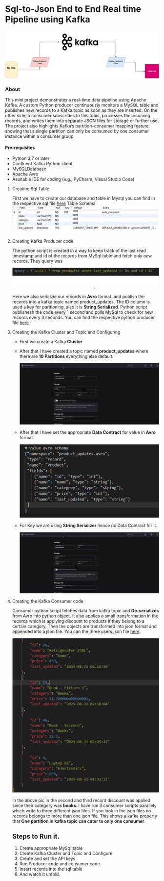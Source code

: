 # Sql-to-Json End to End Real time Pipeline using Kafka

![Cover Picture](pic/Mysql-Kafka-Json.png)

### About
This mini project demonstrates a real-time data pipeline using Apache Kafka. A custom Python producer continuously monitors a MySQL table and publishes new records to a Kafka topic as soon as they are inserted. On the other side, a consumer subscribes to this topic, processes the incoming records, and writes them into separate JSON files for storage or further use. The project also highlights Kafka’s partition–consumer mapping feature, showing that a single partition can only be consumed by one consumer instance within a consumer group.

#### Pre-requisites
- Python 3.7 or later
- Confluent Kafka Python client
- MySQLDatabase
- Apache Avro
- Asuitable IDE for coding (e.g., PyCharm, Visual Studio Code)

1. Creating Sql Table

   First we have to create our database and table in Mysql you can find in the respective sql file [here](assgn.sql)
   Table Schema
   ![Table Schema](pic/sql_schema.png)

2. Creating Kafka Producer code

   The python script is created in a way to keep track of the last read timestamp and id of the records from MySql table and fetch only new records. They query was
   
   ![Query](pic/query.png)
   
   Here we also serialzie our records in **Avro** format.
   and publish the records into a kafka topic named product_updates. The ID column is used a key for paritioning, also it is **String Serialized**. Python script publishesh the code every 1 second and polls MySql
   to check for new records every 3 seconds.
   You can find the respective python producer file [here](producer.py)

4. Creating the Kafka Cluster and Topic and Configuring

   - First we create a Kafka **Cluster**
   - After that I have created a topic named **product_updates** where there are **10 Partitions** everything else default.
     
     ![Kafka Topic](pic/kafka_topic.png)
     
   - After that I have set the appropriate **Data Contract** for value in **Avro** format.
     
     ![Avro Schema](pic/avro_schema.png)

   - For Key we are using **String Serializer** hence no Data Contract for it.
  
     ![Kafka Topic](pic/kafka_topic.png)

5. Creating the Kafka Consumer code

   Consumer python script fetches data from kafka topic and **De-serializes** from Avro into python object. It also applies a small transformation in the records which is applying discount to products if they        belong to a certain category. Then the objects are transformed into json format and appended into a json file.
   You can the three users.json file [here](https://github.com/eli-shen08/Sql-Kafka).

   ![Discount](pic/json.png)

   In the above pic in the second and third record discount was applied since their category was **books**.
   I have run 3 consumer scripts parallely which write to three different json files. If you look in the json files no records belongs to more than one json file.
   This shows a kafka property that **One partition in kafka topic can cater to only one consumer**.

   ## Steps to Run it.
   1. Create appropriate MySql table
   2. Create Kafka Cluster and Topic and Configure
   3. Create and set the API keys
   4. Run Producer code and consumer code
   5. Insert records into the sql table
   6. And watch it unfold.
   
   

        
   
   
